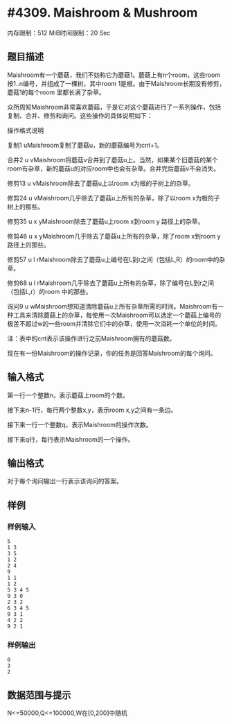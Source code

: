# #4309. Maishroom & Mushroom

内存限制：512 MiB时间限制：20 Sec

## 题目描述

Maishroom有一个蘑菇，我们不妨称它为蘑菇1。蘑菇上有n个room，这些room按1..n编号，并组成了一棵树，其中room 1是根。由于Maishroom长期没有修剪，蘑菇1的每个room 里都长满了杂草。

众所周知Maishroom非常喜欢蘑菇，于是它对这个蘑菇进行了一系列操作，包括复制、合并、修剪和询问。这些操作的具体说明如下：

操作格式说明

复制1 uMaishroom复制了蘑菇u，新的蘑菇编号为cnt+1。

合并2 u vMaishroom将蘑菇v合并到了蘑菇u上。当然，如果某个旧蘑菇的某个room有杂草，新的蘑菇u的对应room中也会有杂草。合并完后蘑菇v不会消失。

修剪13 u vMaishroom除去了蘑菇u上以room x为根的子树上的杂草。

修剪24 u vMaishroom几乎除去了蘑菇u上所有的杂草，除了以room x为根的子树上的那些。

修剪35 u x yMaishroom除去了蘑菇u上room x到room y 路径上的杂草。

修剪46 u x yMaishroom几乎除去了蘑菇u上所有的杂草，除了room x到room y路径上的那些。

修剪57 u l rMaishroom除去了蘑菇u上编号在L到r之间（包括L,R）的room中的杂草。

修剪68 u l rMaishroom几乎除去了蘑菇u上所有的杂草，除了编号在L到r之间（包括L,r）的room 中的那些。

询问9 u wMaishroom想知道清除蘑菇u上所有杂草所需的时间。Maishroom有一种工具来清除蘑菇上的杂草，每使用一次Maishroom可以选定一个蘑菇上编号的极差不超过w的一些room并清除它们中的杂草，使用一次消耗一个单位的时间。

注：表中的cnt表示该操作进行之前Maishroom拥有的蘑菇数。

现在有一份Maishroom的操作记录，你的任务是回答Maishroom的每个询问。

## 输入格式

第一行一个整数n，表示蘑菇上room的个数。

接下来n-1行，每行两个整数x,y，表示room x,y之间有一条边。

接下来一行一个整数q，表示Maishroom的操作次数。

接下来q行，每行表示Maishroom的一个操作。

## 输出格式

对于每个询问输出一行表示该询问的答案。

## 样例

### 样例输入

    
    5
    1 3
    3 5
    1 2
    2 4
    9
    1 1
    1 2
    5 3 4 5
    9 3 0
    2 3 2
    6 3 4 5
    9 3 1
    4 2 2
    9 2 1
    
    

### 样例输出

    
    0
    3
    2
    
    

## 数据范围与提示

N<=50000,Q<=100000,W在[0,200]中随机
